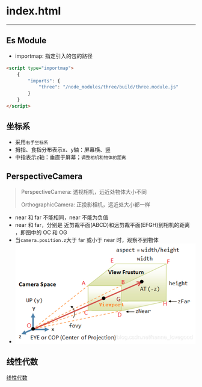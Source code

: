 # index.html

---

## Es Module

- importmap: 指定引入的包的路径

```html
<script type="importmap">
    {
        "imports": {
            "three": "/node_modules/three/build/three.module.js"
        }
    }
</script>
```

## 坐标系

- 采用`右手坐标系`
- 拇指、食指分布表示x、y轴：屏幕横、竖
- 中指表示z轴：垂直于屏幕；`调整相机和物体的距离`

## PerspectiveCamera

> PerspectiveCamera: 透视相机，远近处物体大小不同
>
> OrthographicCamera: 正投影相机，远近处大小都一样

-   near 和 far 不能相同，near 不能为负值
-   near 和 far，分别是 近剪裁平面(ABCD)和远剪裁平面(EFGH)到相机的距离 ，即图中的 OC 和 OG
-   当`camera.position.z`大于 far 或小于 near 时，观察不到物体
-   ![img](../assets/image/note.png)

## 线性代数

[线性代数](https://blog.csdn.net/web2022050901/article/details/124748693)